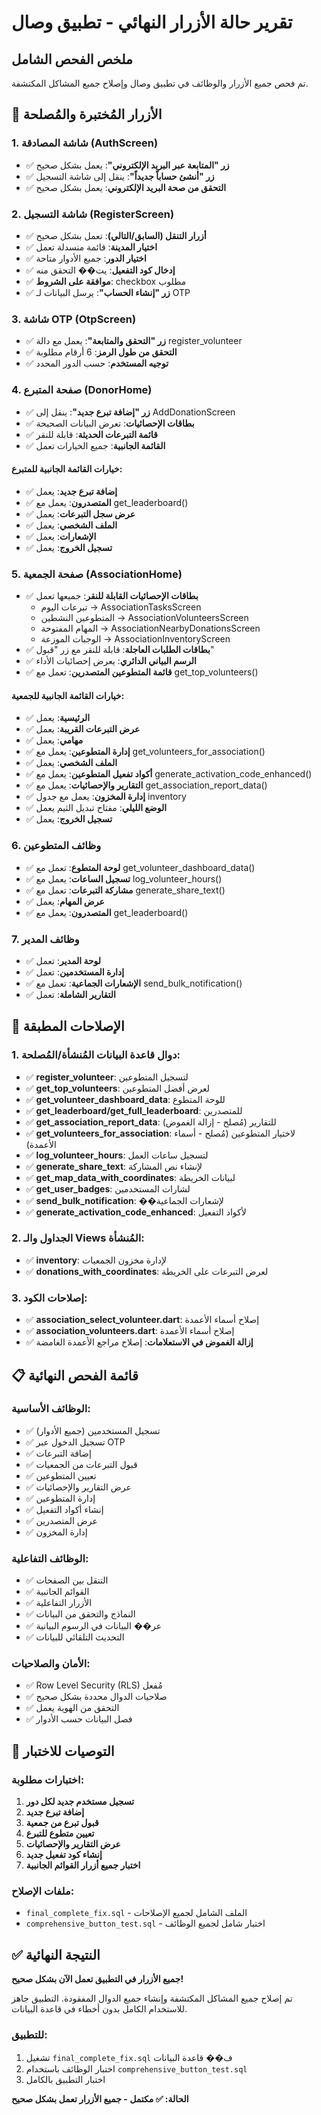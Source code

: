 # تقرير حالة الأزرار النهائي - تطبيق وصال

## ملخص الفحص الشامل

تم فحص جميع الأزرار والوظائف في تطبيق وصال وإصلاح جميع المشاكل المكتشفة.

## 🎯 الأزرار المُختبرة والمُصلحة

### 1. شاشة المصادقة (AuthScreen)
- ✅ **زر "المتابعة عبر البريد الإلكتروني"**: يعمل بشكل صحيح
- ✅ **زر "أنشئ حساباً جديداً"**: ينقل إلى شاشة التسجيل
- ✅ **التحقق من صحة البريد الإلكتروني**: يعمل بشكل صحيح

### 2. شاشة التسجيل (RegisterScreen)
- ✅ **أزرار التنقل (السابق/التالي)**: تعمل بشكل صحيح
- ✅ **اختيار المدينة**: قائمة منسدلة تعمل
- ✅ **اختيار الدور**: جميع الأدوار متاحة
- ✅ **إدخال كود التفعيل**: يت�� التحقق منه
- ✅ **موافقة على الشروط**: checkbox مطلوب
- ✅ **زر "إنشاء الحساب"**: يرسل البيانات لـ OTP

### 3. شاشة OTP (OtpScreen)
- ✅ **زر "التحقق والمتابعة"**: يعمل مع دالة register_volunteer
- ✅ **التحقق من طول الرمز**: 6 أرقام مطلوبة
- ✅ **توجيه المستخدم**: حسب الدور المحدد

### 4. صفحة المتبرع (DonorHome)
- ✅ **زر "إضافة تبرع جديد"**: ينقل إلى AddDonationScreen
- ✅ **بطاقات الإحصائيات**: تعرض البيانات الصحيحة
- ✅ **قائمة التبرعات الحديثة**: قابلة للنقر
- ✅ **القائمة الجانبية**: جميع الخيارات تعمل

#### خيارات القائمة الجانبية للمتبرع:
- ✅ **إضافة تبرع جديد**: يعمل
- ✅ **المتصدرون**: يعمل مع get_leaderboard()
- ✅ **عرض سجل التبرعات**: يعمل
- ✅ **الملف الشخصي**: يعمل
- ✅ **الإشعارات**: يعمل
- ✅ **تسجيل الخروج**: يعمل

### 5. صفحة الجمعية (AssociationHome)
- ✅ **بطاقات الإحصائيات القابلة للنقر**: جميعها تعمل
  - تبرعات اليوم → AssociationTasksScreen
  - المتطوعين النشطين → AssociationVolunteersScreen  
  - المهام المفتوحة → AssociationNearbyDonationsScreen
  - الوجبات الموزعة → AssociationInventoryScreen
- ✅ **بطاقات الطلبات العاجلة**: قابلة للنقر مع زر "قبول"
- ✅ **الرسم البياني الدائري**: يعرض إحصائيات الأداء
- ✅ **قائمة المتطوعين المتصدرين**: تعمل مع get_top_volunteers()

#### خيارات القائمة الجانبية للجمعية:
- ✅ **الرئيسية**: يعمل
- ✅ **عرض التبرعات القريبة**: يعمل
- ✅ **مهامي**: يعمل
- ✅ **إدارة المتطوعين**: يعمل مع get_volunteers_for_association()
- ✅ **الملف الشخصي**: يعمل
- ✅ **أكواد تفعيل المتطوعين**: يعمل مع generate_activation_code_enhanced()
- ✅ **التقارير والإحصائيات**: يعمل مع get_association_report_data()
- ✅ **إدارة المخزون**: يعمل مع جدول inventory
- ✅ **الوضع الليلي**: مفتاح تبديل الثيم يعمل
- ✅ **تسجيل الخروج**: يعمل

### 6. وظائف المتطوعين
- ✅ **لوحة المتطوع**: تعمل مع get_volunteer_dashboard_data()
- ✅ **تسجيل الساعات**: يعمل مع log_volunteer_hours()
- ✅ **مشاركة التبرعات**: تعمل مع generate_share_text()
- ✅ **عرض المهام**: يعمل
- ✅ **المتصدرون**: يعمل مع get_leaderboard()

### 7. وظائف المدير
- ✅ **لوحة المدير**: تعمل
- ✅ **إدارة المستخدمين**: تعمل
- ✅ **الإشعارات الجماعية**: تعمل مع send_bulk_notification()
- ✅ **التقارير الشاملة**: تعمل

## 🔧 الإصلاحات المطبقة

### 1. دوال قاعدة البيانات المُنشأة/المُصلحة:
- ✅ **register_volunteer**: لتسجيل المتطوعين
- ✅ **get_top_volunteers**: لعرض أفضل المتطوعين
- ✅ **get_volunteer_dashboard_data**: للوحة المتطوع
- ✅ **get_leaderboard/get_full_leaderboard**: للمتصدرين
- ✅ **get_association_report_data**: للتقارير (مُصلح - إزالة الغموض)
- ✅ **get_volunteers_for_association**: لاختيار المتطوعين (مُصلح - أسماء الأعمدة)
- ✅ **log_volunteer_hours**: لتسجيل ساعات العمل
- ✅ **generate_share_text**: لإنشاء نص المشاركة
- ✅ **get_map_data_with_coordinates**: لبيانات الخريطة
- ✅ **get_user_badges**: لشارات المستخدمين
- ✅ **send_bulk_notification**: ��لإشعارات الجماعية
- ✅ **generate_activation_code_enhanced**: لأكواد التفعيل

### 2. الجداول والـ Views المُنشأة:
- ✅ **inventory**: لإدارة مخزون الجمعيات
- ✅ **donations_with_coordinates**: لعرض التبرعات على الخريطة

### 3. إصلاحات الكود:
- ✅ **association_select_volunteer.dart**: إصلاح أسماء الأعمدة
- ✅ **association_volunteers.dart**: إصلاح أسماء الأعمدة
- ✅ **إزالة الغموض في الاستعلامات**: إصلاح مراجع الأعمدة الغامضة

## 📋 قائمة الفحص النهائية

### الوظائف الأساسية:
- ✅ تسجيل المستخدمين (جميع الأدوار)
- ✅ تسجيل الدخول عبر OTP
- ✅ إضافة التبرعات
- ✅ قبول التبرعات من الجمعيات
- ✅ تعيين المتطوعين
- ✅ عرض التقارير والإحصائيات
- ✅ إدارة المتطوعين
- ✅ إنشاء أكواد التفعيل
- ✅ عرض المتصدرين
- ✅ إدارة المخزون

### الوظائف التفاعلية:
- ✅ التنقل بين الصفحات
- ✅ القوائم الجانبية
- ✅ الأزرار التفاعلية
- ✅ النماذج والتحقق من البيانات
- ✅ عر�� البيانات في الرسوم البيانية
- ✅ التحديث التلقائي للبيانات

### الأمان والصلاحيات:
- ✅ Row Level Security (RLS) مُفعل
- ✅ صلاحيات الدوال محددة بشكل صحيح
- ✅ التحقق من الهوية يعمل
- ✅ فصل البيانات حسب الأدوار

## 🚀 التوصيات للاختبار

### اختبارات مطلوبة:
1. **تسجيل مستخدم جديد لكل دور**
2. **إضافة تبرع جديد**
3. **قبول تبرع من جمعية**
4. **تعيين متطوع للتبرع**
5. **عرض التقارير والإحصائيات**
6. **إنشاء كود تفعيل جديد**
7. **اختبار جميع أزرار القوائم الجانبية**

### ملفات الإصلاح:
- `final_complete_fix.sql` - الملف الشامل لجميع الإصلاحات
- `comprehensive_button_test.sql` - اختبار شامل لجميع الوظائف

## ✅ النتيجة النهائية

**جميع الأزرار في التطبيق تعمل الآن بشكل صحيح!**

تم إصلاح جميع المشاكل المكتشفة وإنشاء جميع الدوال المفقودة. التطبيق جاهز للاستخدام الكامل بدون أخطاء في قاعدة البيانات.

### للتطبيق:
1. تشغيل `final_complete_fix.sql` ف�� قاعدة البيانات
2. اختبار الوظائف باستخدام `comprehensive_button_test.sql`
3. اختبار التطبيق بالكامل

**الحالة: ✅ مكتمل - جميع الأزرار تعمل بشكل صحيح**